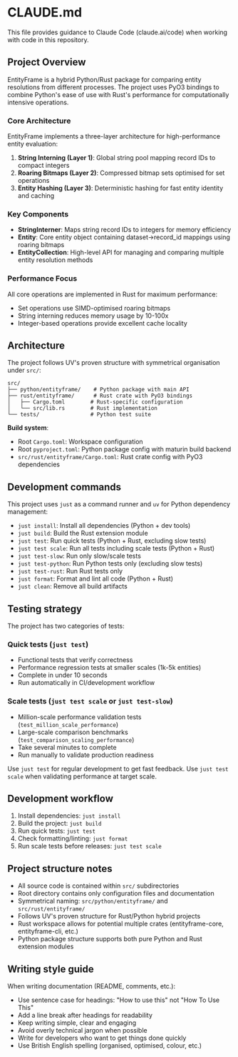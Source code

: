 # CLAUDE.md

This file provides guidance to Claude Code (claude.ai/code) when working with code in this repository.

## Project Overview

EntityFrame is a hybrid Python/Rust package for comparing entity resolutions from different processes. The project uses PyO3 bindings to combine Python's ease of use with Rust's performance for computationally intensive operations.

### Core Architecture

EntityFrame implements a three-layer architecture for high-performance entity evaluation:

1. **String Interning (Layer 1)**: Global string pool mapping record IDs to compact integers
2. **Roaring Bitmaps (Layer 2)**: Compressed bitmap sets optimised for set operations
3. **Entity Hashing (Layer 3)**: Deterministic hashing for fast entity identity and caching

### Key Components

- **StringInterner**: Maps string record IDs to integers for memory efficiency
- **Entity**: Core entity object containing dataset->record_id mappings using roaring bitmaps
- **EntityCollection**: High-level API for managing and comparing multiple entity resolution methods

### Performance Focus

All core operations are implemented in Rust for maximum performance:
- Set operations use SIMD-optimised roaring bitmaps
- String interning reduces memory usage by 10-100x
- Integer-based operations provide excellent cache locality

## Architecture

The project follows UV's proven structure with symmetrical organisation under `src/`:

```
src/
├── python/entityframe/    # Python package with main API
├── rust/entityframe/      # Rust crate with PyO3 bindings
│   ├── Cargo.toml        # Rust-specific configuration
│   └── src/lib.rs        # Rust implementation
└── tests/                # Python test suite
```

**Build system**: 
- Root `Cargo.toml`: Workspace configuration
- Root `pyproject.toml`: Python package config with maturin build backend
- `src/rust/entityframe/Cargo.toml`: Rust crate config with PyO3 dependencies

## Development commands

This project uses `just` as a command runner and `uv` for Python dependency management:

- `just install`: Install all dependencies (Python + dev tools)
- `just build`: Build the Rust extension module
- `just test`: Run quick tests (Python + Rust, excluding slow tests)
- `just test scale`: Run all tests including scale tests (Python + Rust)
- `just test-slow`: Run only slow/scale tests
- `just test-python`: Run Python tests only (excluding slow tests)
- `just test-rust`: Run Rust tests only
- `just format`: Format and lint all code (Python + Rust)
- `just clean`: Remove all build artifacts

## Testing strategy

The project has two categories of tests:

### Quick tests (`just test`)
- Functional tests that verify correctness
- Performance regression tests at smaller scales (1k-5k entities)
- Complete in under 10 seconds
- Run automatically in CI/development workflow

### Scale tests (`just test scale` or `just test-slow`)
- Million-scale performance validation tests (`test_million_scale_performance`)
- Large-scale comparison benchmarks (`test_comparison_scaling_performance`)  
- Take several minutes to complete
- Run manually to validate production readiness

Use `just test` for regular development to get fast feedback. Use `just test scale` when validating performance at target scale.

## Development workflow

1. Install dependencies: `just install`
2. Build the project: `just build`
3. Run quick tests: `just test`
4. Check formatting/linting: `just format`
5. Run scale tests before releases: `just test scale`

## Project structure notes

- All source code is contained within `src/` subdirectories
- Root directory contains only configuration files and documentation  
- Symmetrical naming: `src/python/entityframe/` and `src/rust/entityframe/`
- Follows UV's proven structure for Rust/Python hybrid projects
- Rust workspace allows for potential multiple crates (entityframe-core, entityframe-cli, etc.)
- Python package structure supports both pure Python and Rust extension modules

## Writing style guide

When writing documentation (README, comments, etc.):

- Use sentence case for headings: "How to use this" not "How To Use This"
- Add a line break after headings for readability
- Keep writing simple, clear and engaging
- Avoid overly technical jargon when possible
- Write for developers who want to get things done quickly
- Use British English spelling (organised, optimised, colour, etc.)